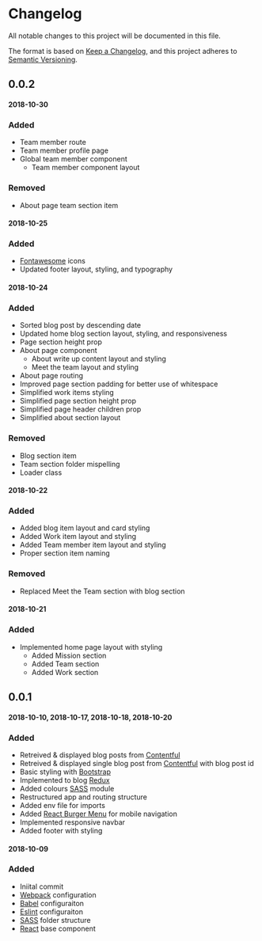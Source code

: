 # Changelog

All notable changes to this project will be documented in this file.

The format is based on [Keep a Changelog](https://keepachangelog.com/en/1.0.0/),
and this project adheres to [Semantic Versioning](https://semver.org/spec/v2.0.0.html).

## 0.0.2

#### 2018-10-30

### Added
- Team member route
- Team member profile page
- Global team member component
  - Team member component layout

### Removed
- About page team section item

#### 2018-10-25

### Added
- [Fontawesome](https://fontawesome.com/) icons
- Updated footer layout, styling, and typography

#### 2018-10-24

### Added

- Sorted blog post by descending date
- Updated home blog section layout, styling, and responsiveness
- Page section height prop
- About page component
  - About write up content layout and styling
  - Meet the team layout and styling
- About page routing
- Improved page section padding for better use of whitespace
- Simplified work items styling
- Simplified page section height prop
- Simplified page header children prop
- Simplified about section layout

### Removed

- Blog section item
- Team section folder mispelling
- Loader class

#### 2018-10-22

### Added

- Added blog item layout and card styling
- Added Work item layout and styling
- Added Team member item layout and styling
- Proper section item naming

### Removed

- Replaced Meet the Team section with blog section

#### 2018-10-21

### Added

- Implemented home page layout with styling
  - Added Mission section
  - Added Team section
  - Added Work section

## 0.0.1

#### 2018-10-10, 2018-10-17, 2018-10-18, 2018-10-20

### Added

- Retreived & displayed blog posts from [Contentful](https://www.contentful.com/)
- Retreived & displayed single blog post from [Contentful](https://www.contentful.com/) with blog post id
- Basic styling with [Bootstrap](https://getbootstrap.com)
- Implemented to blog [Redux](https://redux.js.org)
- Added colours [SASS](https://sass-lang.com/) module
- Restructured app and routing structure
- Added env file for imports
- Added [React Burger Menu](http://negomi.github.io/react-burger-menu/) for mobile navigation
- Implemented responsive navbar
- Added footer with styling

#### 2018-10-09

### Added

- Iniital commit
- [Webpack](https://webpack.js.org/) configuration
- [Babel](https://babeljs.io/) configuraiton
- [Eslint](https://eslint.org/) configuraiton
- [SASS](https://sass-lang.com/) folder structure
- [React](https://reactjs.org/) base component
